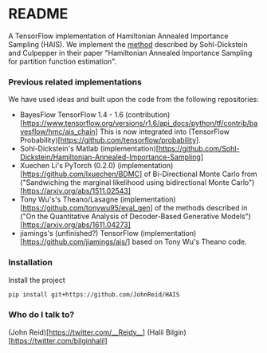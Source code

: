 # README

A TensorFlow implementation of Hamiltonian Annealed Importance Sampling (HAIS).
We implement the [method](http://arxiv.org/abs/1205.1925) described by Sohl-Dickstein and Culpepper
in their paper "Hamiltonian Annealed Importance Sampling for partition function estimation".


### Previous related implementations

We have used ideas and built upon the code from the following repositories:

  - BayesFlow TensorFlow 1.4 - 1.6 (contribution)[https://www.tensorflow.org/versions/r1.6/api_docs/python/tf/contrib/bayesflow/hmc/ais_chain]
    This is now integrated into (TensorFlow Probability)[https://github.com/tensorflow/probability].
  - Sohl-Dickstein's Matlab (implementation)[https://github.com/Sohl-Dickstein/Hamiltonian-Annealed-Importance-Sampling]
  - Xuechen Li's PyTorch (0.2.0) (implementation)[https://github.com/lxuechen/BDMC] of Bi-Directional Monte Carlo
    from ("Sandwiching the marginal likelihood using bidirectional Monte Carlo")[https://arxiv.org/abs/1511.02543]
  - Tony Wu's's Theano/Lasagne (implementation)[https://github.com/tonywu95/eval_gen] of the methods described in
    ("On the Quantitative Analysis of Decoder-Based Generative Models")[https://arxiv.org/abs/1611.04273]
  - jiamings's (unfinished?) TensorFlow (implementation)[https://github.com/jiamings/ais/] based on Tony Wu's Theano code.


### Installation

Install the project
```bash
pip install git+https://github.com/JohnReid/HAIS
```


### Who do I talk to?

(John Reid)[https://twitter.com/__Reidy__]
(Halil Bilgin)[https://twitter.com/bilginhalil]
